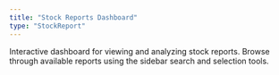 ```yaml
---
title: "Stock Reports Dashboard"
type: "StockReport"
---
```


Interactive dashboard for viewing and analyzing stock reports. Browse through available reports using the sidebar search and selection tools.